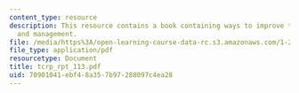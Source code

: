 ```yaml
---
content_type: resource
description: This resource contains a book containing ways to improve transit performance
  and management.
file: /media/https%3A/open-learning-course-data-rc.s3.amazonaws.com/1-259j-transit-management-fall-2006/70901041ebf48a357b97288097c4ea28_tcrp_rpt_113.pdf
file_type: application/pdf
resourcetype: Document
title: tcrp_rpt_113.pdf
uid: 70901041-ebf4-8a35-7b97-288097c4ea28
---
```

